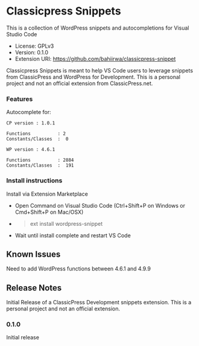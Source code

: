 # Classicpress Snippets

This is a collection of WordPress snippets and autocompletions for Visual Studio Code

-   License: GPLv3
-   Version: 0.1.0
-   Extension URI: https://github.com/bahiirwa/classicpress-snippet

Classicpress Snippets is meant to help VS Code users to leverage snippets from ClassicPress and WordPress for Development. This is a personal project and not an official extension from ClassicPress.net.

### Features

Autocomplete for:

    CP version : 1.0.1

    Functions          : 2
    Constants/Classes  :  0

    WP version : 4.6.1

    Functions          : 2884
    Constants/Classes  :  191

### Install instructions

Install via Extension Marketplace

-   Open Command on Visual Studio Code (Ctrl+Shift+P on Windows or Cmd+Shift+P on Mac/OSX)
-   > ext install wordpress-snippet
-   Wait until install complete and restart VS Code

## Known Issues

Need to add WordPress functions between 4.6.1 and 4.9.9

## Release Notes

Initial Release of a ClassicPress Development snippets extension. This is a personal project and not an official extension.

### 0.1.0

Initial release
